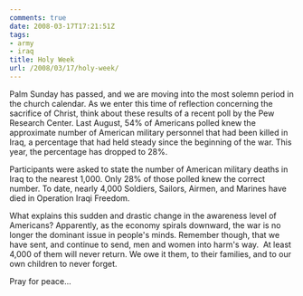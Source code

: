 ```yaml
---
comments: true
date: 2008-03-17T17:21:51Z
tags:
- army
- iraq
title: Holy Week
url: /2008/03/17/holy-week/
---
```


<p>Palm Sunday has passed, and we are moving into the most solemn period in the church calendar. As we enter this time of reflection concerning the sacrifice of Christ, think about these results of a recent poll by the Pew Research Center. Last August, 54% of Americans polled knew the approximate number of American military personnel that had been killed in Iraq, a percentage that had held steady since the beginning of the war. This year, the percentage has dropped to 28%.</p>
<p>Participants were asked to state the number of American military deaths in Iraq to the nearest 1,000. Only 28% of those polled knew the correct number. To date, nearly 4,000 Soldiers, Sailors, Airmen, and Marines have died in Operation Iraqi Freedom.</p>
<p>What explains this sudden and drastic change in the awareness level of Americans? Apparently, as the economy spirals downward, the war is no longer the dominant issue in people's minds. Remember though, that we have sent, and continue to send, men and women into harm's way.  At least 4,000 of them will never return. We owe it them, to their families, and to our own children to never forget.</p>
<p>Pray for peace...</p>
